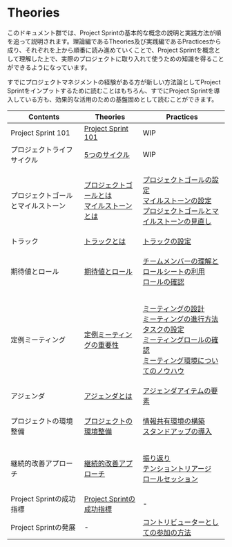 # Theories

このドキュメント群では、Project Sprintの基本的な概念の説明と実践方法が順を追って説明されます。理論編であるTheories及び実践編であるPracticesから成り、それぞれを上から順番に読み進めていくことで、Project Sprintを概念として理解した上で、実際のプロジェクトに取り入れて使うための知識を得ることができるようになっています。

すでにプロジェクトマネジメントの経験がある方が新しい方法論としてProject Sprintをインプットするために読むことはもちろん、すでにProject Sprintを導入している方も、効果的な活用のための基盤固めとして読むことができます。

| Contents            | Theories                                                                                                          | Practices                                                                                                                                                                                                                                                                                                                               |
| ------------------- | ----------------------------------------------------------------------------------------------------------------- | --------------------------------------------------------------------------------------------------------------------------------------------------------------------------------------------------------------------------------------------------------------------------------------------------------------------------------------- |
| Project Sprint 101  | [Project Sprint 101](101.md)                                                                                      | WIP                                                                                                                                                                                                                                                                                                                                     |
| プロジェクトライフサイクル       | [5つのサイクル](project\_lifecycle.md)                                                                                  | WIP                                                                                                                                                                                                                                                                                                                                     |
| プロジェクトゴールとマイルストーン   | <p><a href="../../v3.3/theories/project_goals.md">プロジェクトゴールとは</a><br><a href="broken-reference">マイルストーンとは</a></p> | <p><a href="../practices/project_goals.md">プロジェクトゴールの設定</a><br><a href="broken-reference">マイルストーンの設定</a><br><a href="../../v3.3/practices/reviewing_project_goals_and_milestones.md">プロジェクトゴールとマイルストーンの見直し</a></p>                                                                                                                      |
| トラック                | [トラックとは](tracks.md)                                                                                               | [トラックの設定](../../v3.3/practices/tracks.md)                                                                                                                                                                                                                                                                                               |
| 期待値とロール             | [期待値とロール](rolls.md)                                                                                               | <p><a href="../../v3.3/practices/rolls.md">チームメンバーの理解とロールシートの利用</a><br><a href="../../v3.3/practices/reviewing_rolls.md">ロールの確認</a></p>                                                                                                                                                                                                 |
| 定例ミーティング            | [定例ミーティングの重要性](../../v3.3/theories/meetings.md)                                                                   | <p><a href="../../v3.3/practices/meetings.md">ミーティングの設計</a><br><a href="../../v3.3/practices/holding_meetings.md">ミーティングの進行方法</a><br><a href="../practices/tasks.md">タスクの設定</a><br><a href="../../v3.3/practices/meeting_rolls.md">ミーティングロールの確認</a><br><a href="../../v3.3/practices/meeting_environments.md">ミーティング環境についてのノウハウ</a></p> |
| アジェンダ               | [アジェンダとは](../../v3.3/theories/agenda.md)                                                                          | [アジェンダアイテムの要素](../practices/agenda.md)                                                                                                                                                                                                                                                                                                  |
| プロジェクトの環境整備         | [プロジェクトの環境整備](project\_environments.md)                                                                           | <p><a href="../../v3.3/practices/project_environments.md">情報共有環境の構築</a><br><a href="../practices/stand-up_meetings.md">スタンドアップの導入</a></p>                                                                                                                                                                                               |
| 継続的改善アプローチ          | [継続的改善アプローチ](continuous\_improvement\_approach.md)                                                                | <p><a href="../../v3.3/practices/looking_back.md">振り返り</a><br><a href="broken-reference">テンショントリアージ</a><br><a href="broken-reference">ロールセッション</a></p>                                                                                                                                                                                  |
| Project Sprintの成功指標 | [Project Sprintの成功指標](success\_metrics.md)                                                                        | -                                                                                                                                                                                                                                                                                                                                       |
| Project Sprintの発展   | -                                                                                                                 | [コントリビューターとしての参加の方法](broken-reference)                                                                                                                                                                                                                                                                                                  |
